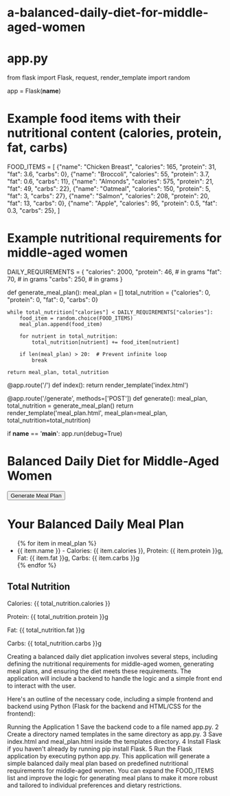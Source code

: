 # a-balanced-daily-diet-for-middle-aged-women
# app.py
from flask import Flask, request, render_template
import random

app = Flask(__name__)

# Example food items with their nutritional content (calories, protein, fat, carbs)
FOOD_ITEMS = [
    {"name": "Chicken Breast", "calories": 165, "protein": 31, "fat": 3.6, "carbs": 0},
    {"name": "Broccoli", "calories": 55, "protein": 3.7, "fat": 0.6, "carbs": 11},
    {"name": "Almonds", "calories": 575, "protein": 21, "fat": 49, "carbs": 22},
    {"name": "Oatmeal", "calories": 150, "protein": 5, "fat": 3, "carbs": 27},
    {"name": "Salmon", "calories": 208, "protein": 20, "fat": 13, "carbs": 0},
    {"name": "Apple", "calories": 95, "protein": 0.5, "fat": 0.3, "carbs": 25},
]

# Example nutritional requirements for middle-aged women
DAILY_REQUIREMENTS = {
    "calories": 2000,
    "protein": 46,  # in grams
    "fat": 70,  # in grams
    "carbs": 250,  # in grams
}

def generate_meal_plan():
    meal_plan = []
    total_nutrition = {"calories": 0, "protein": 0, "fat": 0, "carbs": 0}

    while total_nutrition["calories"] < DAILY_REQUIREMENTS["calories"]:
        food_item = random.choice(FOOD_ITEMS)
        meal_plan.append(food_item)

        for nutrient in total_nutrition:
            total_nutrition[nutrient] += food_item[nutrient]

        if len(meal_plan) > 20:  # Prevent infinite loop
            break

    return meal_plan, total_nutrition

@app.route('/')
def index():
    return render_template('index.html')

@app.route('/generate', methods=['POST'])
def generate():
    meal_plan, total_nutrition = generate_meal_plan()
    return render_template('meal_plan.html', meal_plan=meal_plan, total_nutrition=total_nutrition)

if __name__ == '__main__':
    app.run(debug=True)
<!DOCTYPE html>
<html>
<head>
    <title>Balanced Daily Diet</title>
</head>
<body>
    <h1>Balanced Daily Diet for Middle-Aged Women</h1>
    <form action="/generate" method="post">
        <button type="submit">Generate Meal Plan</button>
    </form>
</body>
</html>
<!DOCTYPE html>
<html>
<head>
    <title>Your Meal Plan</title>
</head>
<body>
    <h1>Your Balanced Daily Meal Plan</h1>
    <ul>
        {% for item in meal_plan %}
            <li>{{ item.name }} - Calories: {{ item.calories }}, Protein: {{ item.protein }}g, Fat: {{ item.fat }}g, Carbs: {{ item.carbs }}g</li>
        {% endfor %}
    </ul>
    <h2>Total Nutrition</h2>
    <p>Calories: {{ total_nutrition.calories }}</p>
    <p>Protein: {{ total_nutrition.protein }}g</p>
    <p>Fat: {{ total_nutrition.fat }}g</p>
    <p>Carbs: {{ total_nutrition.carbs }}g</p>
</body>
</html>

Creating a balanced daily diet application involves several steps, including defining the nutritional requirements for middle-aged women, generating meal plans, and ensuring the diet meets these requirements. The application will include a backend to handle the logic and a simple front end to interact with the user.

Here's an outline of the necessary code, including a simple frontend and backend using Python (Flask for the backend and HTML/CSS for the frontend):

Running the Application
1 Save the backend code to a file named app.py.
2 Create a directory named templates in the same directory as app.py.
3 Save index.html and meal_plan.html inside the templates directory.
4 Install Flask if you haven't already by running pip install Flask.
5 Run the Flask application by executing python app.py.
This application will generate a simple balanced daily meal plan based on predefined nutritional requirements for middle-aged women. You can expand the FOOD_ITEMS list and improve the logic for generating meal plans to make it more robust and tailored to individual preferences and dietary restrictions.
